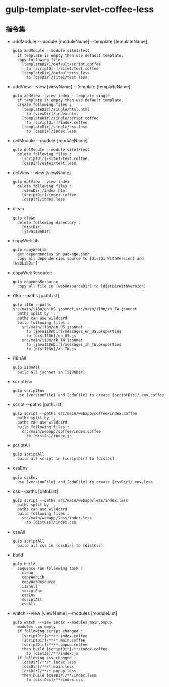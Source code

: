 # gulp-template-servlet-coffee-less
## 指令集

* addModule --module [moduleName] --template [templateName]
  ```
  gulp addModule --module site1/test
    if template is empty then use default template.
    copy following files :
      [templateDir]/default/script.coffee
        to [scriptDir]/site1/test.coffee
      [templateDir]/default/css.less
        to [cssDir]/site1/test.less
  ```
* addView --view [viewName] --template [templateName]
  ```
  gulp addView --view index --template single
    if template is empty then use default template.
    create following files :
      [templateDir]/single/html.html
        to [viewDir]/index.html
      [templateDir]/single/script.coffee
        to [scriptDir]/index.coffee
      [templateDir]/single/css.less
        to [cssDir]/index.less
  ```
* delModule --module [moduleName]
  ```
  gulp delModule --module site1/test
    delete following files :
      [scriptDir]/site1/test.coffee
      [cssDir]/site1/test.less
  ```
* delView --view [viewName]
  ```
  gulp delView --view index
    delete following files :
      [viewDir]/index.html
      [scriptDir]/index.coffee
      [cssDir]/index.less
  ```
* clean
  ```
  gulp clean
    delete following directory :
      [distDir]
      [javaI18nDir]
  ```
* copyWebLib
  ```
  gulp copyWebLib
    get dependencies in package.json
    copy all dependencies source to [distDirWithVersion] and [webLibDir]
  ```
* copyWebResource
  ```
  gulp copyWebResource
    copy all file in [webResourceDir] to [distDirWithVersion]
  ```
* i18n --paths [pathList]
  ```
  gulp i18n --paths src/main/i18n/en_US.jsonnet,src/main/i18n/zh_TW.jsonnet
    paths split by ','
    paths can use wildcard
    build following files :
      src/main/i18n/en_US.jsonnet
        to [javaI18nDir]/messages_en_US.properties
        to [distI18n]/en_US.js
      src/main/i18n/zh_TW.jsonnet
        to [javaI18nDir]/messages_zh_TW.properties
        to [distI18n]/zh_TW.js
  ```
* i18nAll
  ```
  gulp i18nAll
    build all jsonnet in [i18nDir]
  ```
* scriptEnv
  ```
  gulp scriptEnv
    use [versionFile] and [cdnFile] to create [scriptDir]/_env.coffee 
  ```
* script --paths [pathList]
  ```
  gulp script --paths src/main/webapp/coffee/index.coffee
    paths split by ','
    paths can use wildcard
    build following files :
      src/main/webapp/coffee/index.coffee
        to [distJs]/index.js
  ```
* scriptAll
  ```
  gulp scriptAll
    build all script in [scriptDir] to [distJs]
  ```
* cssEnv
  ```
  gulp cssEnv
    use [versionFile] and [cdnFile] to create [cssDir]/_env.less 
  ```
* css --paths [pathList]
  ```
  gulp script --paths src/main/webapp/less/index.less
    paths split by ','
    paths can use wildcard
    build following files :
      src/main/webapp/less/index.less
        to [distCss]/index.css
  ```
* cssAll
  ```
  gulp scriptAll
    build all css in [cssDir] to [distCss]
  ```
* build
  ```
  gulp build
    sequence run following task :
      clean
      copyWebLib
      copyWebResource
      i18nAll
      scriptEnv
      cssEnv
      scriptAll
      cssAll
  ```
* watch --view [viewName] --modules [moduleList]
  ```
  gulp watch --view index --modules main,popup
    modules can empty
    if following script changed : 
      [scriptDir]/**/*.index.coffee
      [scriptDir]/**/*.main.coffee
      [scriptDir]/**/*.popup.coffee
      then build [scriptDir]/**/index.coffee
        to [distJs]/**/index.js
    if following css changed : 
      [cssDir]/**/*.index.less
      [cssDir]/**/*.main.less
      [cssDir]/**/*.popup.less
      then build [cssDir]/**/index.less
        to [distCss]/**/index.css
  ```